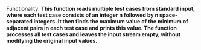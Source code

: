 Functionality: **This function reads multiple test cases from standard input, where each test case consists of an integer n followed by n space-separated integers. It then finds the maximum value of the minimum of adjacent pairs in each test case and prints this value. The function processes all test cases and leaves the input stream empty, without modifying the original input values.**